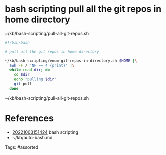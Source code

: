 # bash scripting pull all the git repos in home directory
~/kb/bash-scripting/pull-all-git-repos.sh
```bash
#!/bin/bash

# pull all the git repos in home directory

~/kb/bash-scripting/enum-git-repos-in-directory.sh $HOME |\
  awk -F / 'NF == 4 {print}' |\
  while read dir; do
    cd $dir
    echo "pulling $dir"
    git pull
  done
```

~/kb/bash-scripting/pull-all-git-repos.sh
# References
- [20221003151424](/zet/20221003151424/README.md) bash scripting
- ~/kb/auto-bash.md

Tags:
    #assorted
